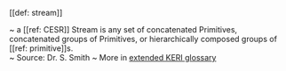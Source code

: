[[def: stream]]

~ a [[ref: CESR]] Stream is any set of concatenated Primitives, concatenated groups of Primitives, or hierarchically composed groups of [[ref: primitive]]s.  
~ Source: Dr. S. Smith
~ More in <a href="https://weboftrust.github.io/WOT-terms/docs/glossary/stream">extended KERI glossary</a>
